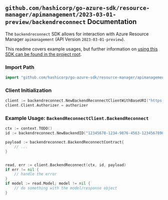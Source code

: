 
## `github.com/hashicorp/go-azure-sdk/resource-manager/apimanagement/2023-03-01-preview/backendreconnect` Documentation

The `backendreconnect` SDK allows for interaction with Azure Resource Manager `apimanagement` (API Version `2023-03-01-preview`).

This readme covers example usages, but further information on [using this SDK can be found in the project root](https://github.com/hashicorp/go-azure-sdk/tree/main/docs).

### Import Path

```go
import "github.com/hashicorp/go-azure-sdk/resource-manager/apimanagement/2023-03-01-preview/backendreconnect"
```


### Client Initialization

```go
client := backendreconnect.NewBackendReconnectClientWithBaseURI("https://management.azure.com")
client.Client.Authorizer = authorizer
```


### Example Usage: `BackendReconnectClient.BackendReconnect`

```go
ctx := context.TODO()
id := backendreconnect.NewBackendID("12345678-1234-9876-4563-123456789012", "example-resource-group", "serviceName", "backendId")

payload := backendreconnect.BackendReconnectContract{
	// ...
}


read, err := client.BackendReconnect(ctx, id, payload)
if err != nil {
	// handle the error
}
if model := read.Model; model != nil {
	// do something with the model/response object
}
```
